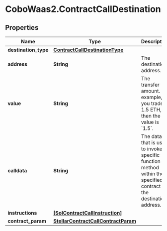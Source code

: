 # CoboWaas2.ContractCallDestination

## Properties

Name | Type | Description | Notes
------------ | ------------- | ------------- | -------------
**destination_type** | [**ContractCallDestinationType**](ContractCallDestinationType.md) |  | 
**address** | **String** | The destination address. | 
**value** | **String** | The transfer amount. For example, if you trade 1.5 ETH, then the value is &#x60;1.5&#x60;.  | [optional] 
**calldata** | **String** | The data that is used to invoke a specific function or method within the specified contract at the destination address.  | 
**instructions** | [**[SolContractCallInstruction]**](SolContractCallInstruction.md) |  | 
**contract_param** | [**StellarContractCallContractParam**](StellarContractCallContractParam.md) |  | 


